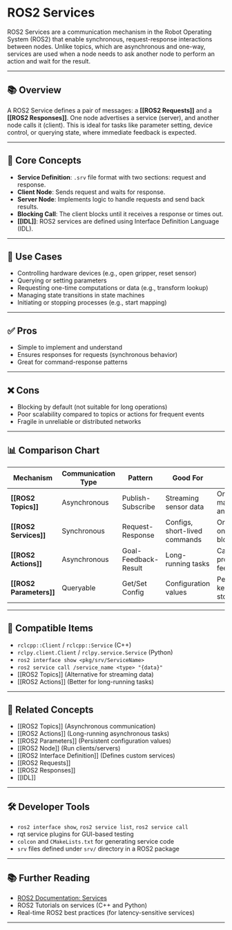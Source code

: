 # ROS2 Services

ROS2 Services are a communication mechanism in the Robot Operating System (ROS2) that enable synchronous, request-response interactions between nodes. Unlike topics, which are asynchronous and one-way, services are used when a node needs to ask another node to perform an action and wait for the result.

---

## 📚 Overview

A ROS2 Service defines a pair of messages: a **[[ROS2 Requests]]** and a **[[ROS2 Responses]]**. One node advertises a service (server), and another node calls it (client). This is ideal for tasks like parameter setting, device control, or querying state, where immediate feedback is expected.

---

## 🧠 Core Concepts

- **Service Definition**: `.srv` file format with two sections: request and response.
- **Client Node**: Sends request and waits for response.
- **Server Node**: Implements logic to handle requests and send back results.
- **Blocking Call**: The client blocks until it receives a response or times out.
- **[[IDL]]**: ROS2 services are defined using Interface Definition Language (IDL).

---

## 🧰 Use Cases

- Controlling hardware devices (e.g., open gripper, reset sensor)
- Querying or setting parameters
- Requesting one-time computations or data (e.g., transform lookup)
- Managing state transitions in state machines
- Initiating or stopping processes (e.g., start mapping)

---

## ✅ Pros

- Simple to implement and understand
- Ensures responses for requests (synchronous behavior)
- Great for command-response patterns

---

## ❌ Cons

- Blocking by default (not suitable for long operations)
- Poor scalability compared to topics or actions for frequent events
- Fragile in unreliable or distributed networks

---

## 📊 Comparison Chart

| Mechanism  | Communication Type | Pattern          | Good For                     | Notes                          |
|------------|---------------------|------------------|-------------------------------|--------------------------------|
| **[[ROS2 Topics]]** | Asynchronous        | Publish-Subscribe| Streaming sensor data         | One-to-many, fire-and-forget   |
| **[[ROS2 Services]]** | Synchronous       | Request-Response | Configs, short-lived commands | One-to-one, blocking           |
| **[[ROS2 Actions]]** | Asynchronous        | Goal-Feedback-Result | Long-running tasks        | Cancelable, progress feedback  |
| **[[ROS2 Parameters]]** | Queryable        | Get/Set Config   | Configuration values          | Persistent key-value store     |

---

## 🔧 Compatible Items

- `rclcpp::Client` / `rclcpp::Service` (C++)
- `rclpy.client.Client` / `rclpy.service.Service` (Python)
- `ros2 interface show <pkg/srv/ServiceName>`
- `ros2 service call /service_name <type> "{data}"`
- [[ROS2 Topics]] (Alternative for streaming data)
- [[ROS2 Actions]] (Better for long-running tasks)

---

## 🔗 Related Concepts

- [[ROS2 Topics]] (Asynchronous communication)
- [[ROS2 Actions]] (Long-running asynchronous tasks)
- [[ROS2 Parameters]] (Persistent configuration values)
- [[ROS2 Node]] (Run clients/servers)
- [[ROS2 Interface Definition]] (Defines custom services)
- [[ROS2 Requests]]
- [[ROS2 Responses]]
- [[IDL]]

---

## 🛠 Developer Tools

- `ros2 interface show`, `ros2 service list`, `ros2 service call`
- rqt service plugins for GUI-based testing
- `colcon` and `CMakeLists.txt` for generating service code
- `srv` files defined under `srv/` directory in a ROS2 package

---

## 📚 Further Reading

- [ROS2 Documentation: Services](https://docs.ros.org/en/foxy/Concepts/Services.html)
- ROS2 Tutorials on services (C++ and Python)
- Real-time ROS2 best practices (for latency-sensitive services)

---
